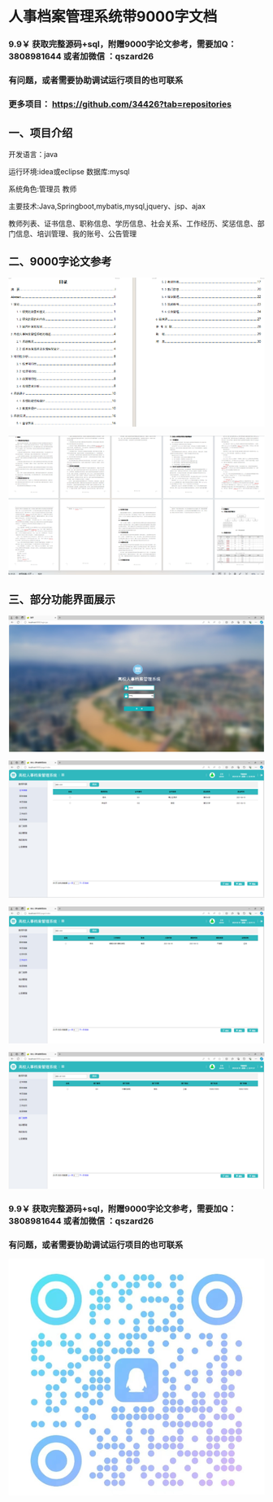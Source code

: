 # 人事档案管理系统带9000字文档

### 9.9￥ 获取完整源码+sql，附赠9000字论文参考，需要加Q：3808981644  或者加微信 ：qszard26
### 有问题，或者需要协助调试运行项目的也可联系
### 更多项目： https://github.com/34426?tab=repositories

## 一、项目介绍

开发语言：java

运行环境:idea或eclipse 数据库:mysql

系统角色:管理员 教师

主要技术:Java,Springboot,mybatis,mysql,jquery、jsp、ajax

教师列表、证书信息、职称信息、学历信息、社会关系、工作经历、奖惩信息、部门信息、培训管理、我的账号、公告管理

## 二、9000字论文参考

![img.png](school/imgs/img.png)

![img_1.png](school/imgs/img_1.png)

## 三、部分功能界面展示

![img_2.png](school/imgs/img_2.png)

![img_3.png](school/imgs/img_3.png)

![img_4.png](school/imgs/img_4.png)

![img_5.png](school/imgs/img_5.png)

### 9.9￥ 获取完整源码+sql，附赠9000字论文参考，需要加Q：3808981644  或者加微信 ：qszard26
### 有问题，或者需要协助调试运行项目的也可联系

![img_6.png](school/imgs/img_6.png)
